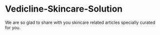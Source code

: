 # Vedicline-Skincare-Solution
We are so glad to share with you skincare related articles specially curated for you.
